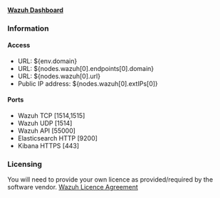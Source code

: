 #### [Wazuh Dashboard](https://${env.domain}:443)

### Information

#### Access

* URL: ${env.domain}
* URL: ${nodes.wazuh[0].endpoints[0].domain}
* URL: ${nodes.wazuh[0].url}
* Public IP address: ${nodes.wazuh[0].extIPs[0]}

#### Ports

* Wazuh TCP [1514,1515]
* Wazuh UDP [1514]
* Wazuh API [55000]
* Elasticsearch HTTP [9200]
* Kibana HTTPS [443]

### Licensing

You will need to provide your own licence as provided/required by the software vendor.
[Wazuh Licence Agreement](https://github.com/wazuh/wazuh/blob/master/LICENSE)
